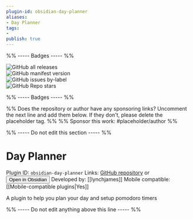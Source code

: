 ```yaml
---
plugin-id: obsidian-day-planner
aliases:
- Day Planner
tags: 
- 
publish: true
---
```


%% ----- Badges ----- %%

![GitHub all releases](https://img.shields.io/github/downloads/lynchjames/obsidian-day-planner/total?color=573E7A&logo=github&style=for-the-badge)   
![GitHub manifest version](https://img.shields.io/github/manifest-json/v/lynchjames/obsidian-day-planner?color=573E7A&logo=github&style=for-the-badge)   
![GitHub issues by-label](https://img.shields.io/github/issues/lynchjames/obsidian-day-planner/help%20wanted?color=573E7A&logo=github&style=for-the-badge)   
![GitHub Repo stars](https://img.shields.io/github/stars/lynchjames/obsidian-day-planner?color=573E7A&logo=github&style=for-the-badge)

%% ----- Badges ----- %%

%% Does the repository or author have any sponsoring links? Uncomment the next line and add them below. If they don't, please delete the placeholder tag. %%
%% Sponsor this work: #placeholder/author %%

%% ----- Do not edit this section ----- %%

# Day Planner

Plugin ID: `obsidian-day-planner`
Links: [GitHub repository](https://github.com/lynchjames/obsidian-day-planner) or [<button id=HH>Open in Obsidian</button>](obsidian://goto-plugin?id=obsidian-day-planner)
Developed by: [[lynchjames]]
Mobile compatible: [[Mobile-compatible plugins|Yes]]

A plugin to help you plan your day and setup pomodoro timers

%% ----- Do not edit anything above this line ----- %% 
